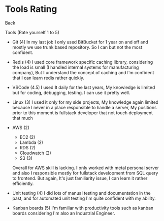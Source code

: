 # Tools Rating

[Back](../README.md)

Tools (Rate yourself 1 to 5)

-   Git (4)
    In my last job I only used BitBucket for 1 year on and off and mostly we use trunk based repository. So I can but not the most confident.

-   Redis (4)
    I used core framework specific caching library, considering the load is small (I handled internal systems for manufacturing company), But I understand the concept of caching and I'm confident that I can learn redis rather quickly.

-   VSCode (4.5)
    I used It daily for the last years, My knowledge is limited but for coding, debugging, testing. I can use it pretty well.

-   Linux (3)
    I used it only for my side projects, My knowledge again limited because I never in a place responsible to handle a server, My positions prior to this moment is fullstack developer that not touch deployment that much

-   AWS (2)

    -   EC2 (2)
    -   Lambda (2)
    -   RDS (2)
    -   Cloudwatch (2)
    -   S3 (3)

    Overall for AWS skill is lacking. I only worked with metal personal server and also I responsible mostly for fullstack development from SQL query to frontend.
    But again, It's just familiarity issue, I can learn it rather efficiently.

-   Unit testing (4)
    I did lots of manual testing and documentation in the past, and for automated unit testing I'm quite confident with my ability.

-   Kanban boards (5)
    I'm familiar with productivity tools such as kanban boards considering I'm also an Industrial Engineer.
